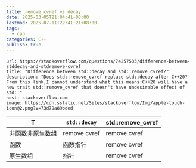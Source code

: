 ```yaml
---
title: remove_cvref vs decay
date: 2025-03-05T21:04:41+08:00
lastmod: 2025-07-11T22:41:21+08:00
tags:
  - cpp
categories: C++
publish: true
---
```



```cardlink
url: https://stackoverflow.com/questions/74257533/difference-between-stddecay-and-stdremove-cvref
title: "Difference between std::decay and std::remove_cvref?"
description: "Does std::remove_cvref replace std::decay after C++20?From this link,I cannot understand what this means:C++20 will have a new trait std::remove_cvref that doesn't have undesirable effect of std::"
host: stackoverflow.com
image: https://cdn.sstatic.net/Sites/stackoverflow/Img/apple-touch-icon@2.png?v=73d79a89bded
```


| T        | `std::decay` | std::remove_cvref |
| -------- | ------------ | ----------------- |
| 非函数非原生数组 | remove cvref | remove cvref      |
| 函数       | 函数指针         | remove cvref      |
| 原生数组     | 指针           | remove cvref      |
